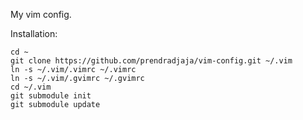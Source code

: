 My vim config.

Installation:

    cd ~
    git clone https://github.com/prendradjaja/vim-config.git ~/.vim
    ln -s ~/.vim/.vimrc ~/.vimrc
    ln -s ~/.vim/.gvimrc ~/.gvimrc
    cd ~/.vim
    git submodule init
    git submodule update

